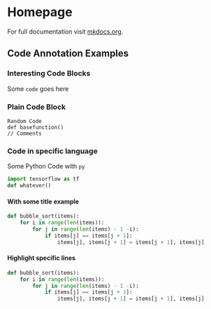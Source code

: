 # Homepage

For full documentation visit [mkdocs.org](https://www.mkdocs.org).


## Code Annotation Examples

### Interesting Code Blocks

Some `code` goes here

### Plain Code Block

```
Random Code
def basefunction()
// Comments
```

### Code in specific language

Some Python Code with `py`

``` py
import tensorflow as tf
def whatever()
```

#### With some title example

``` py title="bubblesort.py", linenums="1"
def bubble_sort(items):
    for i in range(len(items)):
        for j in range(len(items) - 1 -i):
            if items[j] == items[j + 1]:
                items[j], items[j + 1] = items[j + 1], items[j]

```

#### Highlight specific lines

``` py title="bubblesort.py", linenums="1", hl_lines="2 3"
def bubble_sort(items):
    for i in range(len(items)):
        for j in range(len(items) - 1 -i):
            if items[j] == items[j + 1]:
                items[j], items[j + 1] = items[j + 1], items[j]

```

<!-- ## Icons and Emojis

:smile: <br>
:fontawesome-regular-face-laugh-wink: -->



<!-- ## Commands

* `mkdocs new [dir-name]` - Create a new project.
* `mkdocs serve` - Start the live-reloading docs server.
* `mkdocs build` - Build the documentation site.
* `mkdocs -h` - Print help message and exit.

## Project layout

    mkdocs.yml    # The configuration file.
    docs/
        index.md  # The documentation homepage.
        ...       # Other markdown pages, images and other files. -->
